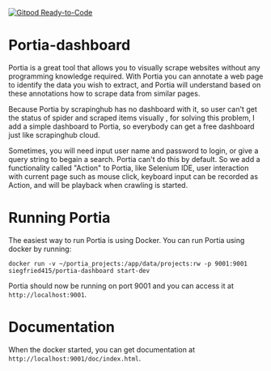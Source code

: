 [![Gitpod Ready-to-Code](https://img.shields.io/badge/Gitpod-Ready--to--Code-blue?logo=gitpod)](https://gitpod.io/#https://github.com/siegfried415/portia-dashboard) 

Portia-dashboard
======

Portia is a great tool that allows you to visually scrape websites without any programming knowledge required. With Portia you can annotate a web page to identify the data you wish to extract, and Portia will understand based on these annotations how to scrape data from similar pages. 

Because Portia by scrapinghub has no dashboard with it, so user can't get the status of spider and scraped items visually , for solving this problem, I add a simple dashboard to Portia, so everybody can get a free dashboard just like scrapinghub cloud.

Sometimes, you will need input user name and password to login, or give a query string to begain a search. Portia can't do this by default. So we add a functionality called "Action" to Portia, like Selenium IDE, user interaction with current page such as mouse click, keyboard input can be recorded as Action, and will be playback when crawling is started.


# Running Portia
The easiest way to run Portia is using Docker.
You can run Portia using docker by running:

    docker run -v ~/portia_projects:/app/data/projects:rw -p 9001:9001 siegfried415/portia-dashboard start-dev 


Portia should now be running on port 9001 and you can access it at ``http://localhost:9001``.


# Documentation

When the docker started, you can get documentation at ``http://localhost:9001/doc/index.html``.  


